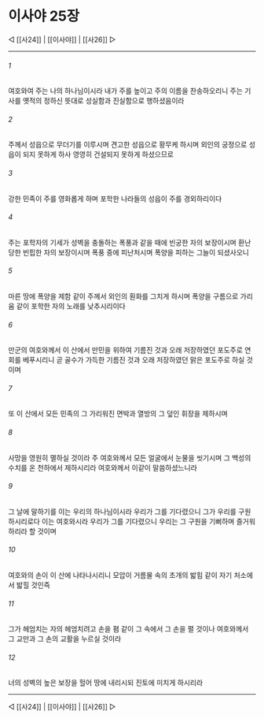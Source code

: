 ﻿# 이사야 25장

◁ [[사24]] | [[이사야]] | [[사26]] ▷
***

###### 1
여호와여 주는 나의 하나님이시라 내가 주를 높이고 주의 이름을 찬송하오리니 주는 기사를 옛적의 정하신 뜻대로 성실함과 진실함으로 행하셨음이라

###### 2
주께서 성읍으로 무더기를 이루시며 견고한 성읍으로 황무케 하시며 외인의 궁정으로 성읍이 되지 못하게 하사 영영히 건설되지 못하게 하셨으므로

###### 3
강한 민족이 주를 영화롭게 하며 포학한 나라들의 성읍이 주를 경외하리이다

###### 4
주는 포학자의 기세가 성벽을 충돌하는 폭풍과 같을 때에 빈궁한 자의 보장이시며 환난 당한 빈핍한 자의 보장이시며 폭풍 중에 피난처시며 폭양을 피하는 그늘이 되셨사오니

###### 5
마른 땅에 폭양을 제함 같이 주께서 외인의 훤화를 그치게 하시며 폭양을 구름으로 가리움 같이 포학한 자의 노래를 낮추시리이다

###### 6
만군의 여호와께서 이 산에서 만민을 위하여 기름진 것과 오래 저장하였던 포도주로 연회를 베푸시리니 곧 골수가 가득한 기름진 것과 오래 저장하였던 맑은 포도주로 하실 것이며

###### 7
또 이 산에서 모든 민족의 그 가리워진 면박과 열방의 그 덮인 휘장을 제하시며

###### 8
사망을 영원히 멸하실 것이라 주 여호와께서 모든 얼굴에서 눈물을 씻기시며 그 백성의 수치를 온 천하에서 제하시리라 여호와께서 이같이 말씀하셨느니라

###### 9
그 날에 말하기를 이는 우리의 하나님이시라 우리가 그를 기다렸으니 그가 우리를 구원하시리로다 이는 여호와시라 우리가 그를 기다렸으니 우리는 그 구원을 기뻐하며 즐거워하리라 할 것이며

###### 10
여호와의 손이 이 산에 나타나시리니 모압이 거름물 속의 초개의 밟힘 같이 자기 처소에서 밟힐 것인즉

###### 11
그가 헤엄치는 자의 헤엄치려고 손을 폄 같이 그 속에서 그 손을 펼 것이나 여호와께서 그 교만과 그 손의 교활을 누르실 것이라

###### 12
너의 성벽의 높은 보장을 헐어 땅에 내리시되 진토에 미치게 하시리라

***
◁ [[사24]] | [[이사야]] | [[사26]] ▷